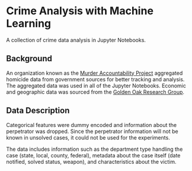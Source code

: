 # Crime Analysis with Machine Learning

A collection of crime data analysis in Jupyter Notebooks.

## Background

An organization known as the [Murder Accountability Project](http://www.murderdata.org/p/about.html) aggregated homicide data from government sources for better tracking and analysis. The aggregated data was used in all of the Jupyter Notebooks. Economic and geographic data was sourced from the [Golden Oak Research Group](https://www.kaggle.com/goldenoakresearch/us-household-income-stats-geo-locations).


## Data Description
Categorical features were dummy encoded and information about the perpetrator was dropped. Since the perpetrator information will
not be known in unsolved cases, it could not be used for the experiments. 

The data includes information such as the department type handling the case
(state, local, county, federal), metadata about the case itself (date notified, solved status, weapon), and characteristics about the victim. 
